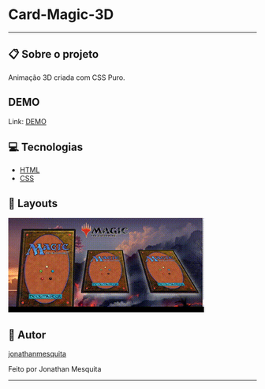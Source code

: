 # Card-Magic-3D

<hr>
<h2>📋 Sobre o projeto</h2>
<p>Animação 3D criada com CSS Puro.</p>


<h2>DEMO</h2>
Link: 
<a href="https://jonathanmesquita.github.io/Card-Magic-3D-main/">DEMO</a>
 
 
 <h2 id="techs"> 💻 Tecnologias</h2>
 
- [HTML]()
- [CSS]()

<h2>🎨 Layouts</h2>
<img src="img/magic.gif">

 <h2 id="autor"> 🦸 Autor</h2>

[jonathanmesquita](https://github.com/jonathanmesquita)

<p>Feito por Jonathan Mesquita</p>
<hr>

